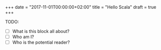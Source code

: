 +++
date = "2017-11-01T00:00:00+02:00"
title = "Hello Scala"
draft = true
+++

TODO:

- [ ] What is this block all about?
- [ ] Who am I?
- [ ] Who is the potential reader?